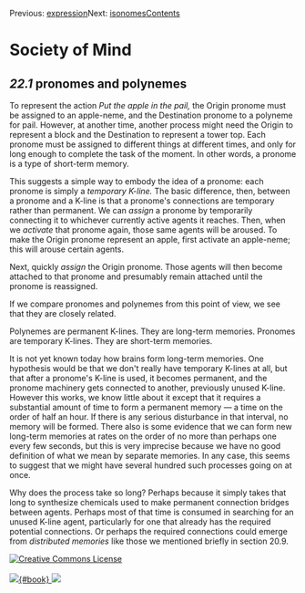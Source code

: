 <div class="chapnav">

<span class="prev">Previous: [expression](./som-22.html)</span><span
class="next">Next: [isonomes](./som-22.2.html)</span><span
class="contents">[Contents](index.html)</span>
<div class="titlebar">

Society of Mind
===============

</div>

</div>

*22.1* pronomes and polynemes
-----------------------------

To represent the action *Put the apple in the pail,* the Origin pronome
must be assigned to an apple-neme, and the Destination pronome to a
polyneme for pail. However, at another time, another process might need
the Origin to represent a block and the Destination to represent a tower
top. Each pronome must be assigned to different things at different
times, and only for long enough to complete the task of the moment. In
other words, a pronome is a type of short-term memory.

This suggests a simple way to embody the idea of a pronome: each pronome
is simply a *temporary K-line.* The basic difference, then, between a
pronome and a K-line is that a pronome's connections are temporary
rather than permanent. We can *assign* a pronome by temporarily
connecting it to whichever currently active agents it reaches. Then,
when we *activate* that pronome again, those same agents will be
aroused. To make the Origin pronome represent an apple, first activate
an apple-neme; this will arouse certain agents.

Next, quickly *assign* the Origin pronome. Those agents will then become
attached to that pronome and presumably remain attached until the
pronome is reassigned.

If we compare pronomes and polynemes from this point of view, we see
that they are closely related.

Polynemes are permanent K-lines. They are long-term memories. Pronomes
are temporary K-lines. They are short-term memories.

It is not yet known today how brains form long-term memories. One
hypothesis would be that we don't really have temporary K-lines at all,
but that after a pronome's K-line is used, it becomes permanent, and the
pronome machinery gets connected to another, previously unused K-line.
However this works, we know little about it except that it requires a
substantial amount of time to form a permanent memory — a time on the
order of half an hour. If there is any serious disturbance in that
interval, no memory will be formed. There also is some evidence that we
can form new long-term memories at rates on the order of no more than
perhaps one every few seconds, but this is very imprecise because we
have no good definition of what we mean by separate memories. In any
case, this seems to suggest that we might have several hundred such
processes going on at once.

Why does the process take so long? Perhaps because it simply takes that
long to synthesize chemicals used to make permanent connection bridges
between agents. Perhaps most of that time is consumed in searching for
an unused K-line agent, particularly for one that already has the
required potential connections. Or perhaps the required connections
could emerge from *distributed memories* like those we mentioned briefly
in section 20.9.

<div class="footer">

[![Creative Commons
License](http://i.creativecommons.org/l/by-nc-sa/3.0/80x15.png)](http://creativecommons.org/licenses/by-nc-sa/3.0/deed.en_US)\
\
[![](./images/som_book.jpeg){#book}
![](./images/a_logo_17.gif)](http://www.amazon.com/gp/product/0671657135?ie=UTF8&camp=1789&creativeASIN=0671657135&linkCode=xm2&tag=marvinminsky)

</div>
